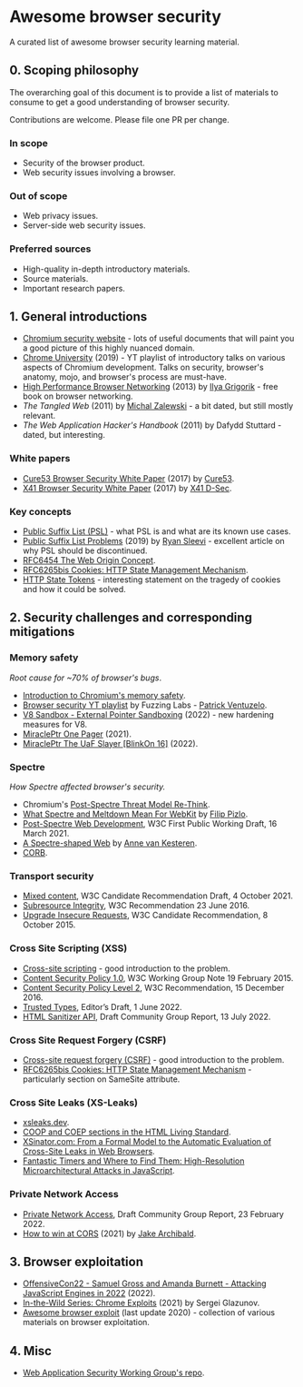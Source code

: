 # Awesome browser security
A curated list of awesome browser security learning material. 

## 0. Scoping philosophy

The overarching goal of this document is to provide a list of materials to consume to get a good understanding of browser security. 

Contributions are welcome. Please file one PR per change. 

### In scope

* Security of the browser product. 
* Web security issues involving a browser. 

### Out of scope

* Web privacy issues. 
* Server-side web security issues. 

### Preferred sources

* High-quality in-depth introductory materials. 
* Source materials. 
* Important research papers. 

## 1. General introductions

* [Chromium security website](https://www.chromium.org/Home/chromium-security/) - lots of useful documents that will paint you a good picture of this highly nuanced domain. 
* [Chrome University](https://www.youtube.com/watch?v=kNzoswFIU9M&list=PLNYkxOF6rcICgS7eFJrGDhMBwWtdTgzpx) (2019) - YT playlist of introductory talks on various aspects of Chromium development. Talks on security, browser's anatomy, mojo, and browser's process are must-have. 
* [High Performance Browser Networking](https://hpbn.co/) (2013) by [Ilya Grigorik](https://twitter.com/igrigorik) - free book on browser networking. 
* _The Tangled Web_ (2011) by [Michal Zalewski](https://twitter.com/lcamtuf) - a bit dated, but still mostly relevant. 
* _The Web Application Hacker's Handbook_ (2011) by Dafydd Stuttard - dated, but interesting. 

### White papers

* [Cure53 Browser Security White Paper](https://cure53.de/browser-security-whitepaper.pdf) (2017) by [Cure53](https://cure53.de/). 
* [X41 Browser Security White Paper](https://browser-security.x41-dsec.de/X41-Browser-Security-White-Paper.pdf) (2017) by [X41 D-Sec](https://x41-dsec.de/). 

### Key concepts

* [Public Suffix List (PSL)](https://publicsuffix.org/learn/) - what PSL is and what are its known use cases. 
* [Public Suffix List Problems](https://github.com/sleevi/psl-problems) (2019) by [Ryan Sleevi](https://twitter.com/sleevi_) - excellent article on why PSL should be discontinued. 
* [RFC6454 The Web Origin Concept](https://datatracker.ietf.org/doc/html/rfc6454). 
* [RFC6265bis Cookies: HTTP State Management Mechanism](https://datatracker.ietf.org/doc/draft-ietf-httpbis-rfc6265bis/). 
* [HTTP State Tokens](https://mikewest.github.io/http-state-tokens/draft-west-http-state-tokens.html) - interesting statement on the tragedy of cookies and how it could be solved. 

## 2. Security challenges and corresponding mitigations

### Memory safety
_Root cause for ~70% of browser's bugs_. 

* [Introduction to Chromium's memory safety](https://www.chromium.org/Home/chromium-security/memory-safety/). 
* [Browser security YT playlist](https://www.youtube.com/playlist?list=PLa-iO6ehPFJhcRggmOu5kUv60vqF9CDOk) by Fuzzing Labs - [Patrick Ventuzelo](https://twitter.com/Pat_Ventuzelo). 
* [V8 Sandbox - External Pointer Sandboxing](https://docs.google.com/document/d/1V3sxltuFjjhp_6grGHgfqZNK57qfzGzme0QTk0IXDHk/edit#heading=h.xzptrog8pyxf) (2022)  - new hardening measures for V8. 
* [MiraclePtr One Pager](https://docs.google.com/document/d/1pnnOAIz_DMWDI4oIOFoMAqLnf_MZ2GsrJNb_dbQ3ZBg/edit) (2021). 
* [MiraclePtr The UaF Slayer [BlinkOn 16]](https://www.youtube.com/watch?v=WhI1NWbGvpE) (2022). 

### Spectre
_How Spectre affected browser's security._ 

* Chromium's [Post-Spectre Threat Model Re-Think](https://chromium.googlesource.com/chromium/src/+/master/docs/security/side-channel-threat-model.md). 
* [What Spectre and Meltdown Mean For WebKit](https://webkit.org/blog/8048/what-spectre-and-meltdown-mean-for-webkit/) by [Filip Pizlo](https://twitter.com/filpizlo). 
* [Post-Spectre Web Development](https://www.w3.org/TR/post-spectre-webdev/), W3C First Public Working Draft, 16 March 2021. 
* [A Spectre-shaped Web](https://docs.google.com/presentation/d/1sadl7jTrBIECCanuqSrNndnDr82NGW1yyuXFT1Dc7SQ/edit#slide=id.p) by [Anne van Kesteren](https://twitter.com/annevk). 
* [CORB](https://www.chromium.org/Home/chromium-security/corb-for-developers/). 

### Transport security

* [Mixed content](https://www.w3.org/TR/mixed-content/), W3C Candidate Recommendation Draft, 4 October 2021. 
* [Subresource Integrity](https://www.w3.org/TR/SRI/), W3C Recommendation 23 June 2016. 
* [Upgrade Insecure Requests](https://www.w3.org/TR/upgrade-insecure-requests/), W3C Candidate Recommendation, 8 October 2015. 

### Cross Site Scripting (XSS)

* [Cross-site scripting](https://portswigger.net/web-security/cross-site-scripting) - good introduction to the problem. 
* [Content Security Policy 1.0](https://www.w3.org/TR/CSP1/), W3C Working Group Note 19 February 2015. 
* [Content Security Policy Level 2](https://www.w3.org/TR/CSP2/), W3C Recommendation, 15 December 2016. 
* [Trusted Types](https://w3c.github.io/webappsec-trusted-types/dist/spec/), Editor’s Draft, 1 June 2022. 
* [HTML Sanitizer API](https://wicg.github.io/sanitizer-api/), Draft Community Group Report, 13 July 2022. 

### Cross Site Request Forgery (CSRF)

* [Cross-site request forgery (CSRF)](https://portswigger.net/web-security/csrf) - good introduction to the problem. 
* [RFC6265bis Cookies: HTTP State Management Mechanism](https://datatracker.ietf.org/doc/draft-ietf-httpbis-rfc6265bis/) - particularly section on SameSite attribute. 

### Cross Site Leaks (XS-Leaks)

* [xsleaks.dev](xsleaks.dev). 
* [COOP and COEP sections in the HTML Living Standard](https://html.spec.whatwg.org/multipage/origin.html). 
* [XSinator.com: From a Formal Model to the Automatic Evaluation of Cross-Site Leaks in Web Browsers](https://xsinator.com/paper.pdf). 
* [Fantastic Timers and Where to Find Them: High-Resolution Microarchitectural Attacks in JavaScript](https://gruss.cc/files/fantastictimers.pdf). 

### Private Network Access

* [Private Network Access](https://wicg.github.io/private-network-access/), Draft Community Group Report, 23 February 2022. 
* [How to win at CORS](https://jakearchibald.com/2021/cors/) (2021) by [Jake Archibald](https://twitter.com/jaffathecake). 

## 3. Browser exploitation

* [OffensiveCon22 - Samuel Gross and Amanda Burnett - Attacking JavaScript Engines in 2022](https://www.youtube.com/watch?v=FK2-1FAbbXA) (2022). 
* [In-the-Wild Series: Chrome Exploits](https://googleprojectzero.blogspot.com/2021/01/in-wild-series-chrome-exploits.html) (2021) by Sergei Glazunov. 
* [Awesome browser exploit](https://github.com/Escapingbug/awesome-browser-exploit) (last update 2020) - collection of various materials on browser exploitation. 

## 4. Misc

* [Web Application Security Working Group's repo](https://github.com/w3c/webappsec). 
